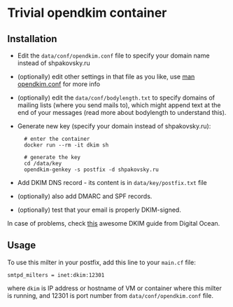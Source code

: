 Trivial opendkim container
==========================

Installation
------------

* Edit the `data/conf/opendkim.conf` file to specify your domain name instead of shpakovsky.ru

* (optionally) edit other settings in that file as you like, use [man opendkim.conf][man-conf] for more info

[man-conf]: http://www.opendkim.org/opendkim.conf.5.html

* (optionally) edit the `data/conf/bodylength.txt` to specify domains of mailing lists (where you send mails to),
which might append text at the end of your messages (read more about bodylength to understand this).

* Generate new key (specify your domain instead of shpakovsky.ru):

		# enter the container
		docker run --rm -it dkim sh

		# generate the key
		cd /data/key
		opendkim-genkey -s postfix -d shpakovsky.ru

* Add DKIM DNS record - its content is in `data/key/postfix.txt` file

* (optionally) also add DMARC and SPF records.

* (optionally) test that your email is properly DKIM-signed.

In case of problems, check [this][do] awesome DKIM guide from Digital Ocean.

[do]: https://www.digitalocean.com/community/tutorials/how-to-install-and-configure-dkim-with-postfix-on-debian-wheezy

Usage
-----

To use this milter in your postfix, add this line to your `main.cf` file:

	smtpd_milters = inet:dkim:12301

where `dkim` is IP address or hostname of VM or container where this milter is running,
and 12301 is port number from `data/conf/opendkim.conf` file.
